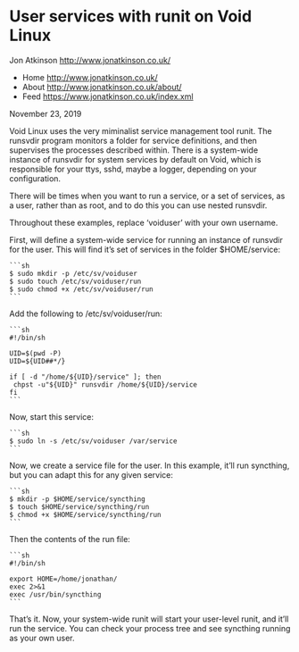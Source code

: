 # User services with runit on Void Linux

  Jon Atkinson <http://www.jonatkinson.co.uk/>

  * Home <http://www.jonatkinson.co.uk/>
  * About <http://www.jonatkinson.co.uk/about/>
  * Feed <https://www.jonatkinson.co.uk/index.xml>

November 23, 2019

Void Linux uses the very miminalist service management tool runit. The
runsvdir program monitors a folder for service definitions, and then
supervises the processes described within. There is a system-wide
instance of runsvdir for system services by default on Void, which is
responsible for your ttys, sshd, maybe a logger, depending on your
configuration.

There will be times when you want to run a service, or a set of
services, as a user, rather than as root, and to do this you can use
nested runsvdir.

Throughout these examples, replace ‘voiduser’ with your own username.

First, will define a system-wide service for running an instance of
runsvdir for the user. This will find it’s set of services in the
folder $HOME/service:

    ```sh
    $ sudo mkdir -p /etc/sv/voiduser
    $ sudo touch /etc/sv/voiduser/run
    $ sudo chmod +x /etc/sv/voiduser/run
    ```

Add the following to /etc/sv/voiduser/run:

    ```sh
    #!/bin/sh

    UID=$(pwd -P)
    UID=${UID##*/}

    if [ -d "/home/${UID}/service" ]; then
     chpst -u"${UID}" runsvdir /home/${UID}/service
    fi
    ```

Now, start this service:

    ```sh
    $ sudo ln -s /etc/sv/voiduser /var/service
    ```

Now, we create a service file for the user. In this example, it’ll run
syncthing, but you can adapt this for any given service:

    ```sh
    $ mkdir -p $HOME/service/syncthing
    $ touch $HOME/service/syncthing/run
    $ chmod +x $HOME/service/syncthing/run
    ```

Then the contents of the run file:

    ```sh
    #!/bin/sh

    export HOME=/home/jonathan/
    exec 2>&1
    exec /usr/bin/syncthing
    ```

That’s it. Now, your system-wide runit will start your user-level
runit, and it’ll run the service. You can check your process tree and
see syncthing running as your own user.
